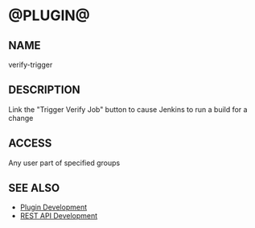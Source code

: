 @PLUGIN@
==============================

NAME
----
verify-trigger

DESCRIPTION
-----------
Link the "Trigger Verify Job" button to cause Jenkins to run a build for a change


ACCESS
------
Any user part of specified groups


SEE ALSO
--------

* [Plugin Development](../../../Documentation/dev-plugins.html)
* [REST API Development](../../../Documentation/dev-rest-api.html)
